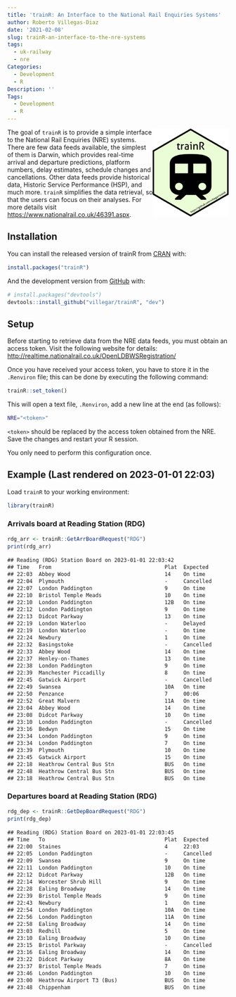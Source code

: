 ```yaml
---
title: 'trainR: An Interface to the National Rail Enquiries Systems'
author: Roberto Villegas-Diaz
date: '2021-02-08'
slug: trainR-an-interface-to-the-nre-systems
tags:
  - uk-railway
  - nre
Categories:
  - Development
  - R
Description: ''
Tags:
  - Development
  - R
---
```


<img src="https://raw.githubusercontent.com/villegar/trainR/main/inst/images/logo.png" alt="logo" align="right" height=200px/>

The goal of `trainR` is to provide a simple interface to the 
National Rail Enquiries (NRE) systems. There are few data feeds 
available, the simplest of them is Darwin, which provides real-time 
arrival and departure predictions, platform numbers, delay estimates, 
schedule changes and cancellations. Other data feeds provide historical 
data, Historic Service Performance (HSP), and much more. `trainR` 
simplifies the data retrieval, so that the users can focus on their 
analyses. For more details visit 
https://www.nationalrail.co.uk/46391.aspx.

## Installation

You can install the released version of trainR from [CRAN](https://CRAN.R-project.org) with:

``` r
install.packages("trainR")
```

And the development version from [GitHub](https://github.com/) with:

``` r
# install.packages("devtools")
devtools::install_github("villegar/trainR", "dev")
```

## Setup
Before starting to retrieve data from the NRE data feeds, you must obtain an access token. 
Visit the following website for details: http://realtime.nationalrail.co.uk/OpenLDBWSRegistration/

Once you have received your access token, you have to store it in the `.Renviron` file; this can be 
done by executing the following command:


```r
trainR::set_token()
```

This will open a text file, `.Renviron`, add a new line at the end (as follows):

```bash
NRE="<token>"
```

`<token>` should be replaced by the access token obtained from the NRE. Save the changes and restart 
your R session.

You only need to perform this configuration once.

## Example (Last rendered on 2023-01-01 22:03)

Load `trainR` to your working environment:

```r
library(trainR)
```

### Arrivals board at Reading Station (RDG)


```r
rdg_arr <- trainR::GetArrBoardRequest("RDG")
print(rdg_arr)
```

```
## Reading (RDG) Station Board on 2023-01-01 22:03:42
## Time   From                                    Plat  Expected
## 22:03  Abbey Wood                              14    On time
## 22:04  Plymouth                                -     Cancelled
## 22:07  London Paddington                       9     On time
## 22:10  Bristol Temple Meads                    10    On time
## 22:10  London Paddington                       12B   On time
## 22:12  London Paddington                       9     On time
## 22:13  Didcot Parkway                          13    On time
## 22:19  London Waterloo                         -     Delayed
## 22:19  London Waterloo                         -     On time
## 22:24  Newbury                                 1     On time
## 22:32  Basingstoke                             -     Cancelled
## 22:33  Abbey Wood                              14    On time
## 22:37  Henley-on-Thames                        13    On time
## 22:38  London Paddington                       9     On time
## 22:39  Manchester Piccadilly                   8     On time
## 22:45  Gatwick Airport                         -     Cancelled
## 22:49  Swansea                                 10A   On time
## 22:50  Penzance                                7     00:06
## 22:52  Great Malvern                           11A   On time
## 23:04  Abbey Wood                              14    On time
## 23:08  Didcot Parkway                          10    On time
## 23:10  London Paddington                       -     Cancelled
## 23:16  Bedwyn                                  15    On time
## 23:34  London Paddington                       9     On time
## 23:34  London Paddington                       7     On time
## 23:39  Plymouth                                10    On time
## 23:45  Gatwick Airport                         15    On time
## 22:18  Heathrow Central Bus Stn                BUS   On time
## 22:48  Heathrow Central Bus Stn                BUS   On time
## 23:18  Heathrow Central Bus Stn                BUS   On time
```

### Departures board at Reading Station (RDG)


```r
rdg_dep <- trainR::GetDepBoardRequest("RDG")
print(rdg_dep)
```

```
## Reading (RDG) Station Board on 2023-01-01 22:03:45
## Time   To                                      Plat  Expected
## 22:00  Staines                                 4     22:03
## 22:05  London Paddington                       -     Cancelled
## 22:09  Swansea                                 9     On time
## 22:11  London Paddington                       10    On time
## 22:12  Didcot Parkway                          12B   On time
## 22:14  Worcester Shrub Hill                    9     On time
## 22:28  Ealing Broadway                         14    On time
## 22:39  Bristol Temple Meads                    9     On time
## 22:43  Newbury                                 1     On time
## 22:54  London Paddington                       10A   On time
## 22:56  London Paddington                       11A   On time
## 22:58  Ealing Broadway                         14    On time
## 23:03  Redhill                                 5     On time
## 23:10  Ealing Broadway                         10    On time
## 23:15  Bristol Parkway                         -     Cancelled
## 23:16  Ealing Broadway                         14    On time
## 23:22  Didcot Parkway                          8A    On time
## 23:37  Bristol Temple Meads                    7     On time
## 23:46  London Paddington                       10    On time
## 23:00  Heathrow Airport T3 (Bus)               BUS   On time
## 23:48  Chippenham                              BUS   On time
```
